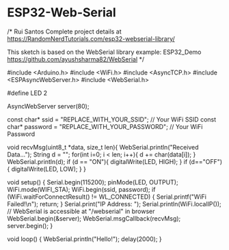 # ESP32-Web-Serial
/*
  Rui Santos
  Complete project details at https://RandomNerdTutorials.com/esp32-webserial-library/
  
  This sketch is based on the WebSerial library example: ESP32_Demo
  https://github.com/ayushsharma82/WebSerial
*/

#include <Arduino.h>
#include <WiFi.h>
#include <AsyncTCP.h>
#include <ESPAsyncWebServer.h>
#include <WebSerial.h>

#define LED 2

AsyncWebServer server(80);

const char* ssid = "REPLACE_WITH_YOUR_SSID";          // Your WiFi SSID
const char* password = "REPLACE_WITH_YOUR_PASSWORD";  // Your WiFi Password

void recvMsg(uint8_t *data, size_t len){
  WebSerial.println("Received Data...");
  String d = "";
  for(int i=0; i < len; i++){
    d += char(data[i]);
  }
  WebSerial.println(d);
  if (d == "ON"){
    digitalWrite(LED, HIGH);
  }
  if (d=="OFF"){
    digitalWrite(LED, LOW);
  }
}

void setup() {
  Serial.begin(115200);
  pinMode(LED, OUTPUT);
  WiFi.mode(WIFI_STA);
  WiFi.begin(ssid, password);
  if (WiFi.waitForConnectResult() != WL_CONNECTED) {
    Serial.printf("WiFi Failed!\n");
    return;
  }
  Serial.print("IP Address: ");
  Serial.println(WiFi.localIP());
  // WebSerial is accessible at "<IP Address>/webserial" in browser
  WebSerial.begin(&server);
  WebSerial.msgCallback(recvMsg);
  server.begin();
}

void loop() {
  WebSerial.println("Hello!");
  delay(2000);
}
